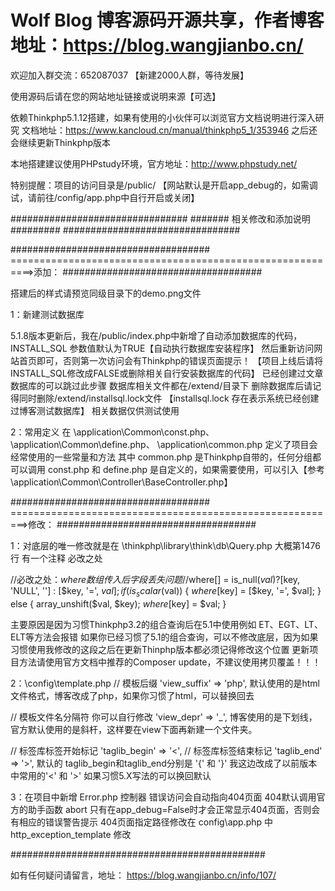 Wolf Blog 博客源码开源共享，作者博客地址：https://blog.wangjianbo.cn/
===============
欢迎加入群交流：652087037   【新建2000人群，等待发展】

使用源码后请在您的网站地址链接或说明来源【可选】

依赖Thinkphp5.1.12搭建，如果有使用的小伙伴可以浏览官方文档说明进行深入研究
文档地址：https://www.kancloud.cn/manual/thinkphp5_1/353946
之后还会继续更新Thinkphp版本

本地搭建建议使用PHPstudy环境，官方地址：http://www.phpstudy.net/

特别提醒：项目的访问目录是/public/
【网站默认是开启app_debug的，如需调试，请前往/config/app.php中自行开启或关闭】

################################
####### 相关修改和添加说明 #########
################################

####################################
==========================================================>添加：
####################################

搭建后的样式请预览同级目录下的demo.png文件

1：新建测试数据库

5.1.8版本更新后，我在/public/index.php中新增了自动添加数据库的代码，INSTALL_SQL 参数值默认为TRUE【自动执行数据库安装程序】
然后重新访问网站首页即可，否则第一次访问会有Thinkphp的错误页面提示！
【项目上线后请将INSTALL_SQL修改成FALSE或删除相关自行安装数据库的代码】
已经创建过文章数据库的可以跳过此步骤
数据库相关文件都在/extend/目录下
删除数据库后请记得同时删除/extend/installsql.lock文件 【installsql.lock 存在表示系统已经创建过博客测试数据库】
相关数据仅供测试使用

2：常用定义
在 \application\Common\const.php、\application\Common\define.php、 \application\common.php 定义了项目会经常使用的一些常量和方法
其中 common.php 是Thinkphp自带的，任何分组都可以调用
const.php 和 define.php 是自定义的，如果需要使用，可以引入【参考 \application\Common\Controller\BaseController.php】


####################################
=========================================================>修改：
####################################

1：对底层的唯一修改就是在 \thinkphp\library\think\db\Query.php 大概第1476行 有一个注释 必改之处

//必改之处：$where数组传入后字段丢失问题
//$where[] = is_null($val) ? [$key, 'NULL', ''] : [$key, '=', $val];
                    if (is_scalar($val)) {
                        $where[$key] = [$key, '=', $val];
                    } else {
                        array_unshift($val, $key);
                        $where[$key] = $val;
                    }

主要原因是因为习惯Thinkphp3.2的组合查询后在5.1中使用例如 ET、EGT、LT、ELT等方法会报错
如果你已经习惯了5.1的组合查询，可以不修改底层，因为如果习惯使用我修改的这段之后在更新Thinphp版本都必须记得修改这个位置
更新项目方法请使用官方文档中推荐的Composer update，不建议使用拷贝覆盖！！！

2：\config\template.php
// 模板后缀
    'view_suffix' => 'php',
默认使用的是html文件格式，博客改成了php，如果你习惯了html，可以替换回去

// 模板文件名分隔符 你可以自行修改
    'view_depr' => '_', 
博客使用的是下划线，官方默认使用的是斜杆，这样要在view下面再新建一个文件夹。

// 标签库标签开始标记
    'taglib_begin' => '<',
// 标签库标签结束标记
    'taglib_end' => '>',
默认的 taglib_begin和taglib_end分别是 '{' 和 '}' 
我这边改成了以前版本中常用的'<' 和 '>' 
如果习惯5.X写法的可以换回默认

3：在项目中新增 Error.php 控制器 错误访问会自动指向404页面
     404默认调用官方的助手函数 abort 只有在app_debug=False时才会正常显示404页面，否则会有相应的错误警告提示
     404页面指定路径修改在 config\app.php 中 http_exception_template 修改

##############################################

如有任何疑问请留言，地址：  https://blog.wangjianbo.cn/info/107/

















